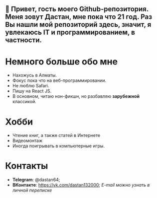 
## 👋  Привет, гость моего Github-репозитория. Меня зовут Дастан, мне пока что 21 год. Раз Вы нашли мой репозиторий здесь, значит, я увлекаюсь IT и программированием, в частности.


# Немного больше обо мне
* Нахожусь в Алматы.
* Фокус пока что на веб-программировании.
* Не люблю Safari.
* Пишу на React JS.
* В основном, читаю нон-фикшн, но разбавляю **зарубежной** классикой.

# Хобби
- Чтение книг, а также статей в Интернете
- Видеомонтаж
- Иногда поигрывать в компьютерные игры.

# Контакты
- **Telegram**: @dastan64;
- **ВКонтакте**: https://vk.com/dastan132000;
*E-mail можно узнать в личной переписке*

<!---
Dastan64/Dastan64 is a ✨ special ✨ repository because its `README.md` (this file) appears on your GitHub profile.
You can click the Preview link to take a look at your changes.
--->
